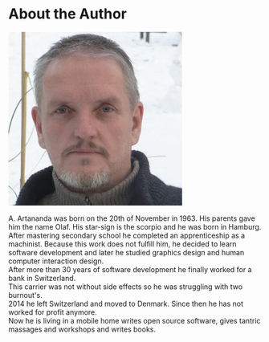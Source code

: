 # About the Author  
![art](../images/art_346.jpg)  

A. Artananda was born on the 20th of November in 1963. His parents gave him the name Olaf. His star-sign is the scorpio and he was born in Hamburg.  
After mastering secondary school he completed an apprenticeship as a machinist. Because this work does not fulfill him, he decided to learn software development and later he studied graphics design and human computer interaction design.  
After more than 30 years of software development he finally worked for a bank in Switzerland.  
This carrier was not without side effects so he was struggling with two burnout's.  
2014 he left Switzerland and moved to Denmark. Since then he has not worked for profit anymore.  
Now he is living in a mobile home writes open source software, gives tantric massages and workshops and writes books.